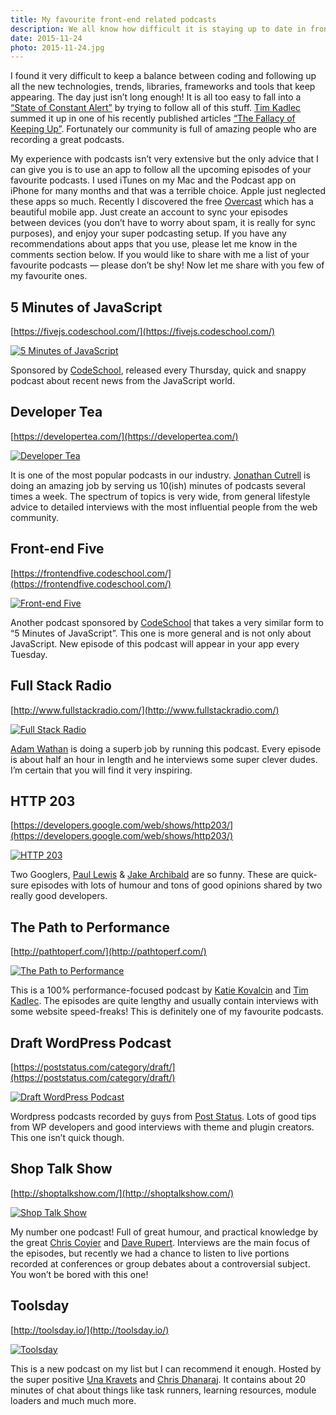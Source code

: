 ```yaml
---
title: My favourite front-end related podcasts
description: We all know how difficult it is staying up to date in front-end development. The day is not long enough. The solution? Podcasts to the rescue!
date: 2015-11-24
photo: 2015-11-24.jpg
---
```


I found it very difficult to keep a balance between coding and following up all the new technologies, trends, libraries, frameworks and tools that keep appearing. The day just isn’t long enough! It is all too easy to fall into a [“State of Constant Alert”](https://developertea.com/episodes/17907) by trying to follow all of this stuff. [Tim Kadlec](https://twitter.com/tkadlec) summed it up in one of his recently published articles [“The Fallacy of Keeping Up”](https://timkadlec.com/2015/09/the-fallacy-of-keeping-up/). Fortunately our community is full of amazing people who are recording a great podcasts.

My experience with podcasts isn’t very extensive but the only advice that I can give you is to use an app to follow all the upcoming episodes of your favourite podcasts. I used iTunes on my Mac and the Podcast app on iPhone for many months and that was a terrible choice. Apple just neglected these apps so much. Recently I discovered the free [Overcast](https://overcast.fm) which has a beautiful mobile app. Just create an account to sync your episodes between devices (you don’t have to worry about spam, it is really for sync purposes), and enjoy your super podcasting setup. If you have any recommendations about apps that you use, please let me know in the comments section below. If you would like to share with me a list of your favourite podcasts — please don’t be shy! Now let me share with you few of my favourite ones.

## 5 Minutes of JavaScript

[https://fivejs.codeschool.com/](https://fivejs.codeschool.com/)

[![5 Minutes of JavaScript](/photos/2015-11-24-1.jpg)](https://fivejs.codeschool.com/)

Sponsored by [CodeSchool](https://www.codeschool.com/), released every Thursday, quick and snappy podcast about recent news from the JavaScript world.

## Developer Tea

[https://developertea.com/](https://developertea.com/)

[![Developer Tea](/photos/2015-11-24-2.jpg)](https://developertea.com/)

It is one of the most popular podcasts in our industry. [Jonathan Cutrell](https://twitter.com/JCutrell) is doing an amazing job by serving us 10(ish) minutes of podcasts several times a week. The spectrum of topics is very wide, from general lifestyle advice to detailed interviews with the most influential people from the web community.

## Front-end Five

[https://frontendfive.codeschool.com/](https://frontendfive.codeschool.com/)

[![Front-end Five](/photos/2015-11-24-3.jpg)](https://frontendfive.codeschool.com/)

Another podcast sponsored by [CodeSchool](https://www.codeschool.com/) that takes a very similar form to “5 Minutes of JavaScript”. This one is more general and is not only about JavaScript. New episode of this podcast will appear in your app every Tuesday.

## Full Stack Radio

[http://www.fullstackradio.com/](http://www.fullstackradio.com/)

[![Full Stack Radio](/photos/2015-11-24-4.jpg)](http://www.fullstackradio.com/)

[Adam Wathan](https://twitter.com/adamwathan) is doing a superb job by running this podcast. Every episode is about half an hour in length and he interviews some super clever dudes. I’m certain that you will find it very inspiring.

## HTTP 203

[https://developers.google.com/web/shows/http203/](https://developers.google.com/web/shows/http203/)

[![HTTP 203](/photos/2015-11-24-5.jpg)](https://developers.google.com/web/shows/http203/)

Two Googlers, [Paul Lewis](https://twitter.com/aerotwist) & [Jake Archibald](https://twitter.com/jaffathecake) are so funny. These are quick-sure episodes with lots of humour and tons of good opinions shared by two really good developers.

## The Path to Performance

[http://pathtoperf.com/](http://pathtoperf.com/)

[![The Path to Performance](/photos/2015-11-24-6.jpg)](http://pathtoperf.com/)

This is a 100% performance-focused podcast by [Katie Kovalcin](https://twitter.com/katiekovalcin) and [Tim Kadlec](https://twitter.com/tkadlec). The episodes are quite lengthy and usually contain interviews with some website speed-freaks! This is definitely one of my favourite podcasts.

## Draft WordPress Podcast

[https://poststatus.com/category/draft/](https://poststatus.com/category/draft/)

[![Draft WordPress Podcast](/photos/2015-11-24-7.jpg)](https://poststatus.com/category/draft/)

Wordpress podcasts recorded by guys from [Post Status](https://poststatus.com/). Lots of good tips from WP developers and good interviews with theme and plugin creators. This one isn’t quick though.

## Shop Talk Show

[http://shoptalkshow.com/](http://shoptalkshow.com/)

[![Shop Talk Show](/photos/2015-11-24-8.jpg)](http://shoptalkshow.com/)

My number one podcast! Full of great humour, and practical knowledge by the great [Chris Coyier](https://twitter.com/chriscoyier) and [Dave Rupert](https://twitter.com/davatron5000). Interviews are the main focus of the episodes, but recently we had a chance to listen to live portions recorded at conferences or group debates about a controversial subject. You won’t be bored with this one!

## Toolsday

[http://toolsday.io/](http://toolsday.io/)

[![Toolsday](/photos/2015-11-24-9.jpg)](http://toolsday.io/)

This is a new podcast on my list but I can recommend it enough. Hosted by the super positive [Una Kravets](https://twitter.com/una) and [Chris Dhanaraj](https://twitter.com/chrisdhanaraj). It contains about 20 minutes of chat about things like task runners, learning resources, module loaders and much much more.
